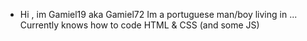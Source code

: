 - Hi , im Gamiel19 aka Gamiel72
Im a portuguese man/boy living in ...
Currently knows how to code HTML & CSS (and some JS)
